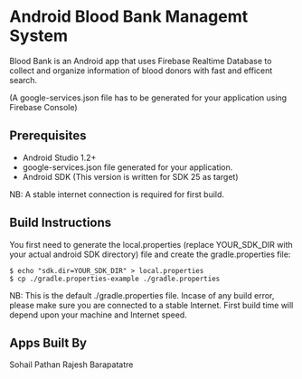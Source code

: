 # Android Blood Bank Managemt System #
Blood Bank is an Android app that uses Firebase Realtime Database to collect and organize information of blood donors with fast and efficent search.

(A google-services.json file has to be generated for your application using Firebase Console)

## Prerequisites ##
* Android Studio 1.2+ 
* google-services.json file generated for your application.
* Android SDK (This version is written for SDK 25 as target)

NB: A stable internet connection is required for first build. 

## Build Instructions ##

You first need to generate the local.properties (replace YOUR_SDK_DIR with your actual android SDK directory) file and create the gradle.properties file:

    $ echo "sdk.dir=YOUR_SDK_DIR" > local.properties
    $ cp ./gradle.properties-example ./gradle.properties

NB: This is the default ./gradle.properties file.
Incase of any build error, please make sure you are connected to a stable Internet. First build time will depend upon your machine and Internet speed.

## Apps Built By ##
Sohail Pathan
Rajesh Barapatatre

